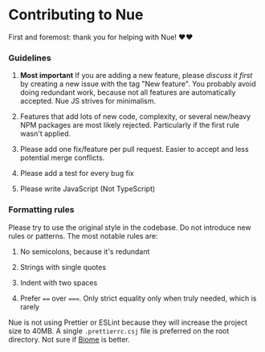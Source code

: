
# Contributing to Nue

First and foremost: thank you for helping with Nue! ❤️❤️


### Guidelines

1. **Most important** If you are adding a new feature, please _discuss it first_ by creating a new issue with the tag "New feature". You probably avoid doing redundant work, because not all features are automatically accepted. Nue JS strives for minimalism.

2. Features that add lots of new code, complexity, or several new/heavy NPM packages are most likely rejected. Particularly if the first rule wasn't applied.

3. Please add one fix/feature per pull request. Easier to accept and less potential merge conflicts.

3. Please add a test for every bug fix

3. Please write JavaScript (Not TypeScript)


### Formatting rules
Please try to use the original style in the codebase. Do not introduce new rules or patterns. The most notable rules are:

1. No semicolons, because it's redundant

2. Strings with single quotes

3. Indent with two spaces

4. Prefer `==` over `===`. Only strict equality only when truly needed, which is rarely

Nue is not using Prettier or ESLint because they will increase the project size to 40MB. A single `.prettierrc.csj` file is preferred on the root directory. Not sure if [Biome](//biomejs.dev/) is better.